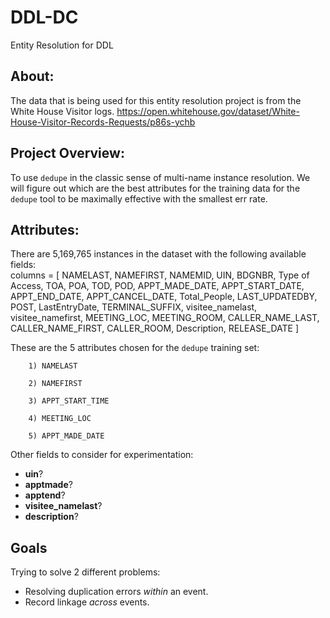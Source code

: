 # DDL-DC
Entity Resolution for DDL


## About:

The data that is being used for this entity resolution project is from the White House Visitor logs.
        https://open.whitehouse.gov/dataset/White-House-Visitor-Records-Requests/p86s-ychb



## Project Overview:

To use `dedupe` in the classic sense of multi-name instance resolution. We will figure out which are the best attributes for the training data for the `dedupe` tool to be maximally effective with the smallest err rate.

## Attributes:
There are 5,169,765 instances in the dataset with the following available fields:     
columns = [
           NAMELAST,
           NAMEFIRST,
           NAMEMID,
           UIN,
           BDGNBR,
           Type of Access,
           TOA,
           POA,
           TOD,
           POD,
           APPT_MADE_DATE,
           APPT_START_DATE,
           APPT_END_DATE,
           APPT_CANCEL_DATE,
           Total_People,
           LAST_UPDATEDBY,
           POST,
           LastEntryDate,
           TERMINAL_SUFFIX,
           visitee_namelast,
           visitee_namefirst,
           MEETING_LOC,
           MEETING_ROOM,
           CALLER_NAME_LAST,
           CALLER_NAME_FIRST,
           CALLER_ROOM,
           Description,
           RELEASE_DATE
        ]

These are the 5 attributes chosen for the `dedupe` training set:

        1) NAMELAST    

        2) NAMEFIRST    

        3) APPT_START_TIME    

        4) MEETING_LOC    

        5) APPT_MADE_DATE    

Other fields to consider for experimentation:    
 - __uin__?    
 - __apptmade__?    
 - __apptend__?    
 - __visitee_namelast__?    
 - __description__?    

## Goals
Trying to solve 2 different problems:
- Resolving duplication errors _within_ an event.    
- Record linkage _across_ events.
